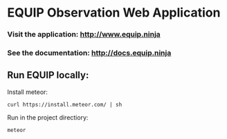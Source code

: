 # EQUIP Observation Web Application

### Visit the application: http://www.equip.ninja
### See the documentation: http://docs.equip.ninja

## Run EQUIP locally:

Install meteor:
```
curl https://install.meteor.com/ | sh
```
Run in the project directiory:
```
meteor
```
